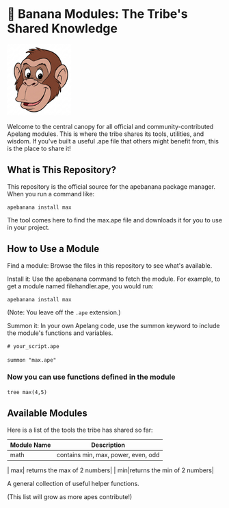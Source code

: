 # 🍌 Banana Modules: The Tribe's Shared Knowledge

<img src="https://raw.githubusercontent.com/duongddinh/apelang/main/docs/apelang.png" alt="apelang" width="150"/>

Welcome to the central canopy for all official and community-contributed Apelang modules. This is where the tribe shares its tools, utilities, and wisdom. If you've built a useful .ape file that others might benefit from, this is the place to share it!

## What is This Repository?
This repository is the official source for the apebanana package manager. When you run a command like:
```
apebanana install max
```
The tool comes here to find the max.ape file and downloads it for you to use in your project.

## How to Use a Module
Find a module: Browse the files in this repository to see what's available.

Install it: Use the apebanana command to fetch the module. For example, to get a module named filehandler.ape, you would run:
```
apebanana install max
```
(Note: You leave off the ```.ape``` extension.)

Summon it: In your own Apelang code, use the summon keyword to include the module's functions and variables.
```
# your_script.ape

summon "max.ape"
```

### Now you can use functions defined in the module
```
tree max(4,5)
```

## Available Modules
Here is a list of the tools the tribe has shared so far:

|Module Name |  Description|
| ----------------------- | ----------------- |
|  math| contains min, max, power, even, odd|

|  max| returns the max of 2 numbers|
| min|returns the min of 2 numbers|

A general collection of useful helper functions.

(This list will grow as more apes contribute!)

